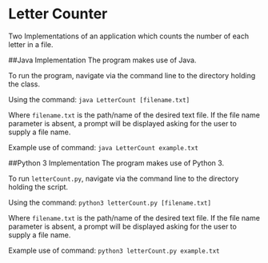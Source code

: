 Letter Counter
===========
Two Implementations of an application which counts the number of each letter in a file. 

##Java Implementation
The program makes use of Java. 

To run the program, navigate via the command line to the directory holding the class. 

Using the command:
`java LetterCount [filename.txt]`

Where `filename.txt` is the path/name of the desired text file. If the file name parameter is absent, a prompt will be displayed asking for the user to supply a file name.

Example use of command:
`java LetterCount example.txt`

##Python 3 Implementation
The program makes use of Python 3. 

To run `letterCount.py`, navigate via the command line to the directory holding the script. 

Using the command: 
`python3 letterCount.py [filename.txt]`

Where `filename.txt` is the path/name of the desired text file. If the file name parameter is absent, a prompt will be displayed asking for the user to supply a file name.

Example use of command:
`python3 letterCount.py example.txt`
